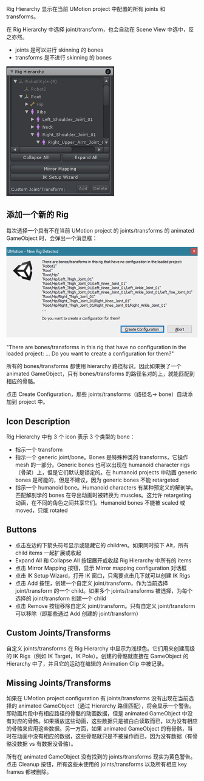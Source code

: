 Rig Hierarchy 显示在当前 UMotion project 中配置的所有 joints 和 transforms。

在 Rig Hierarchy 中选择 joint/transform，也会自动在 Scene View 中选中，反之亦然。

- joints 是可以进行 skinning 的 bones
- transforms 是不进行 skinning 的 bones

![PoseEditorRigHierarchy](../../Image/PoseEditorRigHierarchy.png)

## 添加一个新的 Rig

每次选择一个具有不在当前 UMotion project 的 joints/transforms 的 animated GameObject 时，会弹出一个消息框：

![CreateConfigurationDialog](../../Image/CreateConfigurationDialog.png)

"There are bones/transforms in this rig that have no configuration in the loaded project: ... Do you want to create a configuration for them?"

所有的 bones/transforms 都使用 hierarchy 路径标识。因此如果换了一个 animated GameObject，只有 bones/transforms 的路径名对的上，就能匹配到相应的骨骼。

点击 Create Configuration，那些 joints/transforms（路径名-> bone）自动添加到 project 中。

## Icon Description

Rig Hierarchy 中有 3 个 icon 表示 3 个类型的 bone：

- 指示一个 transform
- 指示一个 generic joint/bone。Bones 是特殊种类的 transforms，它操作 mesh 的一部分。Generic bones 也可以出现在 humanoid character rigs（骨架）上，但是它们默认是锁定的。在 humanoid projects 中动画 generic bones 是可能的，但是不建议，因为 generic bones 不能 retargeted
- 指示一个 humanoid bone。Humanoid characters 有某种预定义的解剖学。匹配解剖学的 bones 在导出动画时被转换为 muscles。这允许 retargeting 动画，在不同的角色之间共享它们。Humanoid bones 不能被 scaled 或 moved，只能 rotated

## Buttons

- 点击左边的下箭头符号显示或隐藏它的 children。如果同时按下 Alt，所有 child items 一起扩展或收起
- Expand All 和 Collapse All 按钮展开或收起 Rig Hierarchy 中所有的 items
- 点击 Mirror Mapping 按钮，显示 Mirror mapping configuration 对话框
- 点击 IK Setup Wizard，打开 IK 窗口，只需要点击几下就可以创建 IK Rigs
- 点击 Add 按钮，创建一个自定义 joint/transform，作为当前选择 joint/transform 的一个 child。如果多个 joints/transforms 被选择，为每个选择的 joint/transform 创建一个 child
- 点击 Remove 按钮移除自定义 joint/transform。只有自定义 joint/transform 可以移除（即那些通过 Add 创建的 joint/transform）

## Custom Joints/Transforms

自定义 joints/transforms 在 Rig Hierarchy 中显示为浅绿色。它们用来创建高级的 IK Rigs（例如 IK Target，IK Pole）。创建的骨骼就直接在 GameObject 的 Hierarchy 中了，并且它的运动在编辑的 Animation Clip 中被记录。

## Missing Joints/Transforms

如果在 UMotion project configuration 有 joints/transforms 没有出现在当前选择的 animated GameObject（通过 Hierarchy 路径匹配），将会显示一个警告。即动画片段中有相应路径的骨骼的动画数据，但是 animated GameObject 中没有对应的骨骼。如果播放这些动画，这些数据只是被白白读取而已，以为没有相应的骨骼来应用这些数据。另一方面，如果 animated GameObject 的有骨骼，当时在动画中没有相应的数据，这些骨骼就只是不被操作而已，因为没有数据（有骨骼没数据 vs 有数据没骨骼）。

所有在 animated GameObject 没有找到的 joints/transforms 现实为黄色警告。点击 Cleanup 按钮，所有这些未使用的 joints/transforms 以及所有相应 key frames 都被删除。


